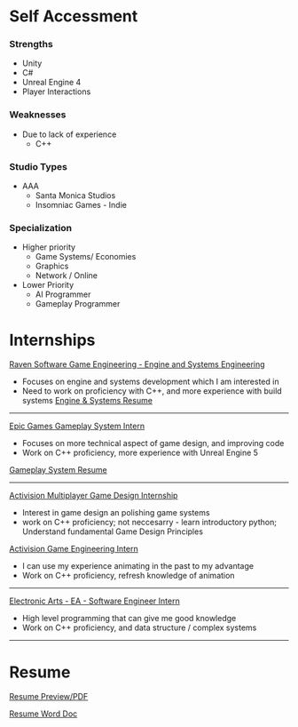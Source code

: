 # Self Accessment
  ### Strengths
  
  - Unity
  - C#
  - Unreal Engine 4
  - Player Interactions

  ### Weaknesses
  
   * Due to lack of experience 
      - C++

  ### Studio Types
  
   - AAA
       * Santa Monica Studios
       * Insomniac Games
    - Indie
      
  ### Specialization
  
  * Higher priority
      - Game Systems/ Economies
      - Graphics
      - Network / Online
  * Lower Priority
      - AI Programmer
      - Gameplay Programmer

# Internships

[Raven Software Game Engineering - Engine and Systems Engineering](https://careers.ravensoftware.com/job/R025908/2026-US-Summer-Internships-Game-Engineering)
* Focuses on engine and systems development which I am interested in
* Need to work on proficiency with C++, and more experience with build systems
[Engine & Systems Resume](./Nlundy_Engine&Systems_Resume.pdf)
__________________________________________

[Epic Games Gameplay System Intern](https://www.epicgames.com/site/en-US/careers/jobs/5686204004)
* Focuses on more technical aspect of game design, and improving code
* Work on C++ proficiency, more experience with Unreal Engine 5

[Gameplay System Resume](./Nlundy_GameplaySystems_Resume.pdf)
_______________________________________

[Activision Multiplayer Game Design Internship](https://careers.activision.com/job/R025957/2026-US-Summer-Internships-Game-Design)
* Interest in game design an polishing game systems
* work on C++ proficiency; not neccesarry - learn introductory python; Understand fundamental Game Design Principles

[Activision Game Engineering Intern](https://careers.activision.com/job/R025908/2026-US-Summer-Internships-Game-Engineering)
* I can use my experience animating in the past to my advantage
* Work on C++ proficiency, refresh knowledge of animation
_______________________________________

[Electronic Arts - EA - Software Engineer Intern](https://www.indeed.com/viewjob?jk=4d69a685307a7553&from=shareddesktop_copy)
* High level programming that can give me good knowledge
* Work on C++ proficiency, and data structure / complex systems
_______________________________________

# Resume
[Resume Preview/PDF](./Nlundy_GameplayProgrammer_Resume.pdf)

[Resume Word Doc](./Nlundy_GameplayProgrammer_Resume.docx)
